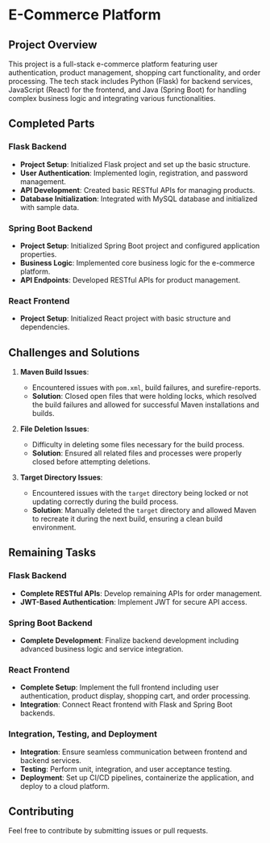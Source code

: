 # E-Commerce Platform

## Project Overview
This project is a full-stack e-commerce platform featuring user authentication, product management, shopping cart functionality, and order processing. The tech stack includes Python (Flask) for backend services, JavaScript (React) for the frontend, and Java (Spring Boot) for handling complex business logic and integrating various functionalities.

## Completed Parts

### Flask Backend
- **Project Setup**: Initialized Flask project and set up the basic structure.
- **User Authentication**: Implemented login, registration, and password management.
- **API Development**: Created basic RESTful APIs for managing products.
- **Database Initialization**: Integrated with MySQL database and initialized with sample data.

### Spring Boot Backend
- **Project Setup**: Initialized Spring Boot project and configured application properties.
- **Business Logic**: Implemented core business logic for the e-commerce platform.
- **API Endpoints**: Developed RESTful APIs for product management.

### React Frontend
- **Project Setup**: Initialized React project with basic structure and dependencies.

## Challenges and Solutions

1. **Maven Build Issues**:
   - Encountered issues with `pom.xml`, build failures, and surefire-reports.
   - **Solution**: Closed open files that were holding locks, which resolved the build failures and allowed for successful Maven installations and builds.

2. **File Deletion Issues**:
   - Difficulty in deleting some files necessary for the build process.
   - **Solution**: Ensured all related files and processes were properly closed before attempting deletions.

3. **Target Directory Issues**:
   - Encountered issues with the `target` directory being locked or not updating correctly during the build process.
   - **Solution**: Manually deleted the `target` directory and allowed Maven to recreate it during the next build, ensuring a clean build environment.

## Remaining Tasks

### Flask Backend
- **Complete RESTful APIs**: Develop remaining APIs for order management.
- **JWT-Based Authentication**: Implement JWT for secure API access.

### Spring Boot Backend
- **Complete Development**: Finalize backend development including advanced business logic and service integration.

### React Frontend
- **Complete Setup**: Implement the full frontend including user authentication, product display, shopping cart, and order processing.
- **Integration**: Connect React frontend with Flask and Spring Boot backends.

### Integration, Testing, and Deployment
- **Integration**: Ensure seamless communication between frontend and backend services.
- **Testing**: Perform unit, integration, and user acceptance testing.
- **Deployment**: Set up CI/CD pipelines, containerize the application, and deploy to a cloud platform.

## Contributing
Feel free to contribute by submitting issues or pull requests.

